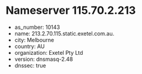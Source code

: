 # Nameserver 115.70.2.213

* as_number: 10143
* name: 213.2.70.115.static.exetel.com.au.
* city: Melbourne
* country: AU
* organization: Exetel Pty Ltd
* version: dnsmasq-2.48
* dnssec: true
